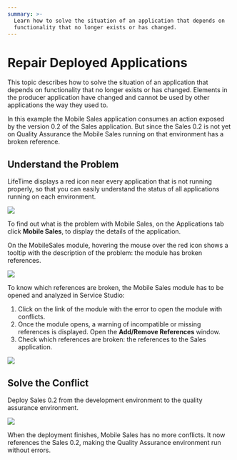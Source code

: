 ```yaml
---
summary: >-
  Learn how to solve the situation of an application that depends on
  functionality that no longer exists or has changed.
---
```


# Repair Deployed Applications

This topic describes how to solve the situation of an application that depends on functionality that no longer exists or has changed. Elements in the producer application have changed and cannot be used by other applications the way they used to.

In this example the Mobile Sales application consumes an action exposed by the version 0.2 of the Sales application. But since the Sales 0.2 is not yet on Quality Assurance the Mobile Sales running on that environment has a broken reference.

## Understand the Problem

LifeTime displays a red icon near every application that is not running properly, so that you can easily understand the status of all applications running on each environment.

![](../../../.gitbook/assets/repair-deployed-applications-1.png)

To find out what is the problem with Mobile Sales, on the Applications tab click **Mobile Sales**, to display the details of the application.

On the MobileSales module, hovering the mouse over the red icon shows a tooltip with the description of the problem: the module has broken references.

![](../../../.gitbook/assets/repair-deployed-applications-2.png)

To know which references are broken, the Mobile Sales module has to be opened and analyzed in Service Studio:

1. Click on the link of the module with the error to open the module with conflicts.
2. Once the module opens, a warning of incompatible or missing references is displayed. Open the **Add/Remove References** window.
3. Check which references are broken: the references to the Sales application.

![](../../../.gitbook/assets/repair-deployed-applications-3.png)

## Solve the Conflict

Deploy Sales 0.2 from the development environment to the quality assurance environment.

![](../../../.gitbook/assets/repair-deployed-applications-4.png)

When the deployment finishes, Mobile Sales has no more conflicts. It now references the Sales 0.2, making the Quality Assurance environment run without errors.

